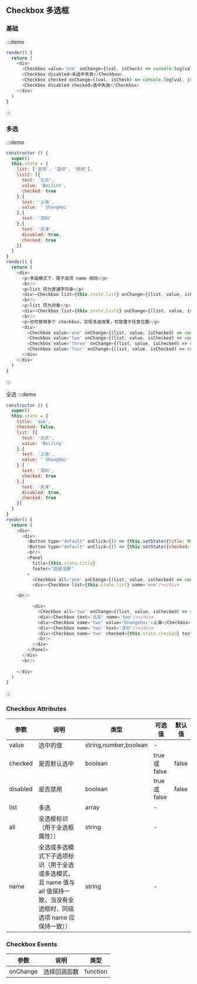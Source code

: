 ## Checkbox 多选框

### 基础

:::demo
```js
render() {
  return (
    <div>
      <Checkbox value='one' onChange={(val, isCheck) => console.log(val, isCheck)}>未选中项</Checkbox>
      <Checkbox disabled>未选中失效</Checkbox>
      <Checkbox checked onChange={(val, isCheck) => console.log(val, isCheck)}>选中项</Checkbox>
      <Checkbox disabled checked>选中失效</Checkbox>
    </div>
  )
}
```
:::


### 多选
:::demo
```js
constructor () {
  super()
  this.state = {
    list: ['足球', '篮球', '排球'],
    list2: [{
      text: '北京',
      value: 'BeiJint',
      checked: true
    },{
      text: '上海',
      value: ' ShangHai'
    },{
      text: '深圳'
    },{
      text: '天津',
      disabled: true,
      checked: true
    }]
  }
}
render() {
  return (
    <div>
      <p>多选模式下，需子选项 name 相同</p>
      <br/>
      <p>list 项为普通字符串</p>
      <div><Checkbox list={this.state.list} onChange={(list, value, isChecked) => console.log(list, value, isChecked)} name="c1"/></div>
      <br/>
      <p>list 项为对象</p>
      <div><Checkbox list={this.state.list2} onChange={(list, value, isChecked) => console.log(list, value, isChecked)} name="c2"/></div>
      <br/>
      <p>也可使用多个 checkbox，实现多选效果，可放置于任意位置</p>
      <div>
        <Checkbox value='one' onChange={(list, value, isChecked) => console.log(list, value, isChecked)} name='c3'>苹果</Checkbox>
        <Checkbox value='two' onChange={(list, value, isChecked) => console.log(list, value, isChecked)} name='c3'>香蕉</Checkbox>
        <Checkbox value='three' onChange={(list, value, isChecked) => console.log(list, value, isChecked)} name='c3'>梨</Checkbox>
        <Checkbox value='four' onChange={(list, value, isChecked) => console.log(list, value, isChecked)} name='c3'>榴莲</Checkbox>
      </div>
    </div>
  )
}
```
:::

全选
:::demo
```js
constructor () {
  super()
  this.state = {
    title: 'aaa',
    checked: false,
    list: [{
      text: '北京',
      value: 'BeiJing'
    },{
      text: '上海',
      value: ' ShangHai'
    },{
      text: '深圳',
      checked: true
    },{
      text: '天津',
      disabled: true,
      checked: true
    }]
  }
}
render() {
  return (
    <div>
      <div>
        <Button type="default" onClick={() => {this.setState({title: Math.random()})}}>修改 Panel 标题</Button>
        <Button type="default" onClick={() => {this.setState({checked: !this.state.checked})}}>点击2</Button>
        <br/>
        <Panel 
          title={this.state.title}
          footer="我是注脚"
        >
          <Checkbox all='one' onChange={(list, value, isChecked) => console.log(list, value, isChecked)}>全选</Checkbox>
          <div><Checkbox list={this.state.list} name='one'/></div>

    <br/>

          <div>
            <Checkbox all='two' onChange={(list, value, isChecked) => console.log(list, value, isChecked)}> 全选</Checkbox> <span>(子选项可放置于任何位置，只需 name 相同)</span>
            <div><Checkbox text='北京' name='two'/></div>
            <div><Checkbox name='two' value='ShangeHai'>上海</Checkbox></div>
            <div><Checkbox name='two' text='深圳'/></div>
            <div><Checkbox name='two' checked={this.state.checked} text='天津'/></div>
            <br/>
          </div>
        </Panel>
      </div>
      <br/>
      
    </div>
  )
}
```
:::

### Checkbox Attributes

| 参数       | 说明   |  类型  | 可选值 |默认值  |
| --------   | -----  | ----  |    ----  |   ----  |
| value |  选中的值  |  string,number,boolean   | - | |
| checked |   是否默认选中  |  boolean   | true 或 false | false |
| disabled |   是否禁用  |  boolean   | true 或 false | false |
|  list |   多选  |  array   | - |  |
|  all |   全选框标识（用于全选框属性））  |   string   | - |  |
|  name |   全选或多选模式下子选项标识（用于全选或多选模式，且 name 值与 all 值保持一致，当没有全选框时，同级选项 name 应保持一致））  |   string   | - |  |

### Checkbox Events
| 参数       | 说明   |  类型  | 
| --------   | -----  | ----  |   
| onChange | 选择回调函数   |   function  | 当单个选择框时，返回点击的 value 及是否被选择<br/>当多选时，返回被选中的数组 
